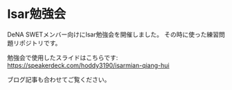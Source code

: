 # Isar勉強会

DeNA SWETメンバー向けにIsar勉強会を開催しました。
その時に使った練習問題リポジトリです。

勉強会で使用したスライドはこちらです: 
https://speakerdeck.com/hoddy3190/isarmian-qiang-hui

ブログ記事も合わせてご覧ください。
